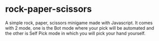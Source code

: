 # rock-paper-scissors
A simple rock, paper, scissors minigame made with Javascript. It comes with 2 mode, one is the Bot mode where your pick will be automated and the other is  Self Pick mode in which you will pick your hand yourself.
